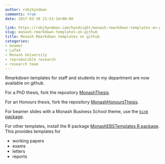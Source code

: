 ```yaml
---
author: robjhyndman
comments: true
date: 2017-03-30 21:53:14+00:00

link: https://robjhyndman.com/hyndsight/monash-rmarkdown-templates-on-github/
slug: monash-rmarkdown-templates-on-github
title: Monash Rmarkdown templates on github
categories:
- beamer
- LaTeX
- Monash University
- reproducible research
- research team
---
```


Rmarkdown templates for staff and students in my department are now available on github.

For a PhD thesis, fork the repository [MonashThesis](https://github.com/robjhyndman/MonashThesis).

For an Honours thesis, fork the repository [MonashHonoursThesis](https://github.com/robjhyndman/MonashHonoursThesis).

For beamer slides with a Monash Business School theme, use the [`binb` package](https://github.com/eddelbuettel/binb).

For other templates, install the R package [MonashEBSTemplates R package](https://github.com/robjhyndman/MonashEBSTemplates). This provides templates for

   - working papers
   - exams
   - letters
   - reports
